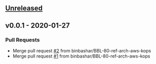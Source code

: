 <a name="unreleased"></a>
## [Unreleased]


<a name="v0.0.1"></a>
## v0.0.1 - 2020-01-27
### Pull Requests
- Merge pull request [#2](https://github.com/binbashar/bb-devops-tf-aws-kops/issues/2) from binbashar/BBL-80-ref-arch-aws-kops
- Merge pull request [#1](https://github.com/binbashar/bb-devops-tf-aws-kops/issues/1) from binbashar/BBL-80-ref-arch-aws-kops


[Unreleased]: https://github.com/binbashar/bb-devops-tf-aws-kops/compare/v0.0.1...HEAD
